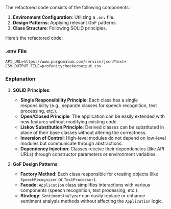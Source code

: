 The refactored code consists of the following components:

1. **Environment Configuration**: Utilizing a `.env` file.
2. **Design Patterns**: Applying relevant GoF patterns.
3. **Class Structure**: Following SOLID principles.

Here’s the refactored code:

### .env File
```plaintext
API_URL=https://www.purgomalum.com/service/json?text=
CSV_OUTPUT_FILE=profanitycheckeroutput.csv
```

### Explanation

1. **SOLID Principles**:
   - **Single Responsibility Principle**: Each class has a single responsibility (e.g., separate classes for speech recognition, text processing, etc.).
   - **Open/Closed Principle**: The application can be easily extended with new features without modifying existing code.
   - **Liskov Substitution Principle**: Derived classes can be substituted in place of their base classes without altering the correctness.
   - **Inversion of Control**: High-level modules do not depend on low-level modules but communicate through abstractions.
   - **Dependency Injection**: Classes receive their dependencies (like API URLs) through constructor parameters or environment variables.

2. **GoF Design Patterns**:
   - **Factory Method**: Each class responsible for creating objects (like `SpeechRecognizer` or `TextProcessor`).
   - **Facade**: `Application` class simplifies interactions with various components (speech recognition, text processing, etc.).
   - **Strategy**: `SentimentAnalyzer` can easily replace or enhance sentiment analysis methods without affecting the `Application` logic.

